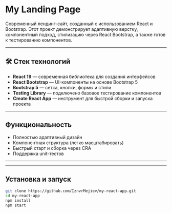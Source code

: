 #  My Landing Page

Современный лендинг-сайт, созданный с использованием React и Bootstrap. Этот проект демонстрирует адаптивную верстку, компонентный подход, стилизацию через React Bootstrap, а также готов к тестированию компонентов.

---

## 🛠 Стек технологий

-  **React 19** — современная библиотека для создания интерфейсов
-  **React Bootstrap** — UI-компоненты на основе Bootstrap 5
-  **Bootstrap 5** — сетка, кнопки, формы и стили
-  **Testing Library** — подключено базовое тестирование компонентов
-  **Create React App** — инструмент для быстрой сборки и запуска проекта

---

##  Функциональность

-  Полностью адаптивный дизайн
-  Компонентная структура (легко масштабировать)
-  Быстрый старт и сборка через CRA
-  Поддержка unit-тестов

---



---

##  Установка и запуск

```bash
git clone https://github.com/IznvrMejiev/my-react-app.git
cd my-react-app
npm install
npm start
